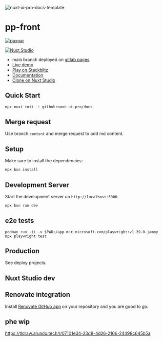 ![nuxt-ui-pro-docs-template](https://github.com/nuxt-ui-pro/docs/assets/904724/67fc15a7-92f6-4566-95b9-fe099012473c)

# pp-front

[![paxpar](https://img.shields.io/badge/Made%20with-paxpar-1D9FD7?logo=python&labelColor=000000)](https://paxpar.tech)

[![Nuxt Studio](https://img.shields.io/badge/Open%20in%20Nuxt%20Studio-18181B?&logo=nuxt.js&logoColor=3BB5EC)](https://nuxt.studio/themes/docs)

- main branch deployed on [gitlab pages](https://pp-front-arundo-tech-cb9705d0248f802b36e552c354b81a754c162e60a5.gitlab.io/)
- [Live demo](https://nuxt-ui-pro-template-docs.vercel.app/)
- [Play on Stackblitz](https://stackblitz.com/github/nuxt-ui-pro/docs)
- [Documentation](https://ui.nuxt.com/pro/guide)
- [Clone on Nuxt Studio](https://nuxt.studio/themes/docs)


## Quick Start

```bash [Terminal]
npx nuxi init -t github:nuxt-ui-pro/docs
```

## Merge request

Use branch `content` and merge request to add md content.

## Setup

Make sure to install the dependencies:

```bash
npx bun install
```

## Development Server

Start the development server on `http://localhost:3000`:

```bash
npx bun run dev
```


## e2e tests

```
podman run -ti -v $PWD:/app mcr.microsoft.com/playwright:v1.39.0-jammy
npx playwright test
```

## Production

See deploy projects.

## Nuxt Studio dev


## Renovate integration

Install [Renovate GitHub app](https://github.com/apps/renovate/installations/select_target) on your repository and you are good to go.

## phe wip

https://tldraw.arundo.tech/r/07101e34-23d8-4d26-2166-24498c645b5a
